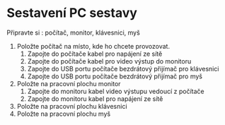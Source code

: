 # Sestavení PC sestavy
Připravte si : počítač, monitor, klávesnici, myš

1. Položte počítač na místo, kde ho chcete provozovat.
    1. Zapojte do počítače kabel pro napájení ze sítě
    2. Zapojte do počítače kabel pro video výstup do monitoru
    3. Zapojte do USB portu počítače bezdrátový přijímač pro klávesnici
    4. Zapojte do USB portu počítače bezdrátový přijímač pro myš
2. Položte na pracovní plochu monitor
    1. Zapojte do monitoru kabel video výstupu vedoucí z počítače
    2. Zapojte do monitoru kabel pro napájení ze sítě
3. Položte na pracovní plochu klávesnici
4. Položte na pracovní plochu myš
